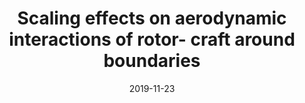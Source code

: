 ---
title: "Scaling effects on aerodynamic interactions of rotor-
craft around boundaries"
collection: publications
detail: "disabled"
# permalink: /publication/details/_GroundEffects-ICUAS19
date: 2019-11-23
venue: '72nd Annual Meeting of the APS Division of Fluid Dynamics Volume 64, Number 13'
paperurl: 'https://meetings.aps.org/Meeting/DFD19/Session/B09.4'
link: 'https://ui.adsabs.harvard.edu/abs/2019APS..DFDB09004C/abstract'
citation: 'Carter, D., Mazzatenta, M., Gao, S., Di Franco, C., Bezzo, N., Quinn, D. and Link Lab Collaboration, 2019, November. Scaling effects on aerodynamic interactions of rotorcraft around boundaries. In APS Division of Fluid Dynamics Meeting Abstracts (pp. B09-004).'
order_number: 20
---